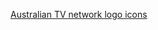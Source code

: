 <a href="https://pureservices.com.au/our-work/australian-tv-logos-icons-tvheadend-kodi/">Australian TV network logo icons</a>
